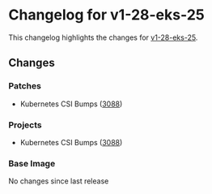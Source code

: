 # Changelog for v1-28-eks-25

This changelog highlights the changes for [v1-28-eks-25](https://github.com/aws/eks-distro/tree/v1-28-eks-25).

## Changes

### Patches
* Kubernetes CSI Bumps ([3088](https://github.com/aws/eks-distro/pull/3088))

### Projects
* Kubernetes CSI Bumps ([3088](https://github.com/aws/eks-distro/pull/3088))

### Base Image
No changes since last release

